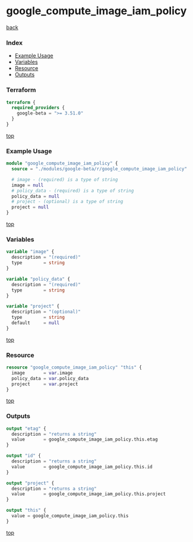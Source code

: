 # google_compute_image_iam_policy

[back](../google-beta.md)

### Index

- [Example Usage](#example-usage)
- [Variables](#variables)
- [Resource](#resource)
- [Outputs](#outputs)

### Terraform

```terraform
terraform {
  required_providers {
    google-beta = ">= 3.51.0"
  }
}
```

[top](#index)

### Example Usage

```terraform
module "google_compute_image_iam_policy" {
  source = "./modules/google-beta/r/google_compute_image_iam_policy"

  # image - (required) is a type of string
  image = null
  # policy_data - (required) is a type of string
  policy_data = null
  # project - (optional) is a type of string
  project = null
}
```

[top](#index)

### Variables

```terraform
variable "image" {
  description = "(required)"
  type        = string
}

variable "policy_data" {
  description = "(required)"
  type        = string
}

variable "project" {
  description = "(optional)"
  type        = string
  default     = null
}
```

[top](#index)

### Resource

```terraform
resource "google_compute_image_iam_policy" "this" {
  image       = var.image
  policy_data = var.policy_data
  project     = var.project
}
```

[top](#index)

### Outputs

```terraform
output "etag" {
  description = "returns a string"
  value       = google_compute_image_iam_policy.this.etag
}

output "id" {
  description = "returns a string"
  value       = google_compute_image_iam_policy.this.id
}

output "project" {
  description = "returns a string"
  value       = google_compute_image_iam_policy.this.project
}

output "this" {
  value = google_compute_image_iam_policy.this
}
```

[top](#index)